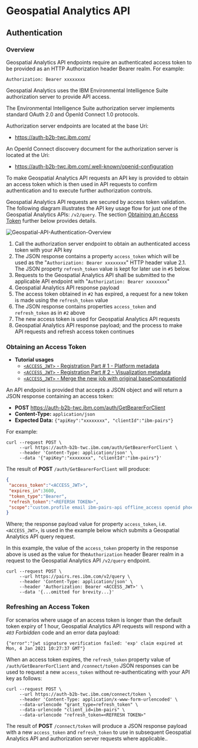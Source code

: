 # Geospatial Analytics API

## Authentication

### Overview
Geospatial Analytics API endpoints require an authenticated access token to be provided as an
HTTP Authorization header Bearer realm. For example:

``` text
Authorization: Bearer xxxxxxxx
```

Geospatial Analytics uses the IBM Environmental Intelligence Suite authorization server to provide API access.

The Environmental Intelligence Suite authorization server implements standard OAuth 2.0 and OpenId Connect 1.0 protocols.

Authorization server endpoints are located at the base Uri:
- https://auth-b2b-twc.ibm.com/

An OpenId Connect discovery document for the authorization server is located at the Uri:
- https://auth-b2b-twc.ibm.com/.well-known/openid-configuration

To make Geospatial Analytics API requests an API key is provided to obtain an access token
which is then used in API requests to confirm authentication and to execute further authorization controls.

Geospatial Analytics API requests are secured by access token validation. The following diagram illustrates the API key usage flow
for just one of the Geospatial Analytics APIs: `/v2/query`. The section [Obtaining an Access Token](#obtaining-an-access-token) further
below provides details.

![Geospatial-API-Authentication-Overview](resources/Geospatial-API-Authentication-Overview.png)

1. Call the authorization server endpoint to obtain an authenticated access token with your API key
2. The JSON response contains a property `access_token` which will be used as the "`Authorization: Bearer xxxxxxxx`" HTTP header value
2.1. The JSON property `refresh_token` value is kept for later use in `#5` below.
3. Requests to the Geospatial Analytics API shall be submitted to the applicable API endpoint with "`Authorization: Bearer xxxxxxxx`"
4. Geospatial Analytics API response payload
5. The access token obtained in `#2` has expired, a request for a new token is made using the `refresh_token` value
6. The JSON response contains properties `access_token` and `refresh_token` as in `#2` above
7. The new access token is used for Geospatial Analytics API requests
8. Geospatial Analytics API response payload; and the process to make API requests and refresh access token continues

### Obtaining an Access Token
* **Tutorial usages**
    * <a href="./custom-geospatial-query-extension.md#access-jwt-ex1">`<ACCESS_JWT>` - Registration Part # 1 - Platform metadata</a>
    * <a href="./custom-geospatial-query-extension.md#access-jwt-ex2">`<ACCESS_JWT>` - Registration Part # 2 - Visualization metadata</a>
    * <a href="./custom-geospatial-query-extension.md#access-jwt-ex3">`<ACCESS_JWT>` - Merge the new job with original baseComputationId</a>

An API endpoint is provided that accepts a JSON object and will return a JSON response containing an access token:
- **POST** https://auth-b2b-twc.ibm.com/auth/GetBearerForClient
- **Content-Type:** `application/json`
- **Expected Data:** `{"apiKey":"xxxxxxxx", "clientId":"ibm-pairs"}`

For example:

``` shell
curl --request POST \
     --url https://auth-b2b-twc.ibm.com/auth/GetBearerForClient \
     --header 'Content-Type: application/json' \
     --data '{"apiKey":"xxxxxxxx", "clientId":"ibm-pairs"}'
```

The result of **POST** `/auth/GetBearerForClient` will produce:

``` json
{
 "access_token":"<ACCESS_JWT>",
 "expires_in":3600,
 "token_type":"Bearer",
 "refresh_token":"<REFERSH TOKEN>",
 "scope":"custom.profile email ibm-pairs-api offline_access openid phoenix-api profile"
}
```

Where; the response payload value for property `access_token`, i.e. `<ACCESS_JWT>`, is used in the example below
which submits a Geospatial Analytics API query request.

In this example, the value of the `access_token` property in the response above is used as the value for
the`Authorization` header Bearer realm in a request to the Geospatial Analytics API `/v2/query` endpoint.

``` shell
curl --request POST \
     --url https://pairs.res.ibm.com/v2/query \
     --header 'Content-Type: application/json' \
     --header 'Authorization: Bearer <ACCESS_JWT>' \
     --data '{...omitted for brevity...}'
```

### Refreshing an Access Token

For scenarios where usage of an access token is longer than the default token expiry of 1 hour,
Geospatial Analytics API requests will respond with a *`403` Forbidden* code and an error data payload:

`{"error":"jwt signature verification failed: 'exp' claim expired at Mon, 4 Jan 2021 10:27:37 GMT"}`

When an access token expires, the `refresh_token` property value of `/auth/GetBearerForClient` and
`/connect/token` JSON responses can be used to request a new `access_token` without re-authenticating
with your API key as follows:

``` shell
curl --request POST \
     --url https://auth-b2b-twc.ibm.com/connect/token \
     --header 'Content-Type: application/x-www-form-urlencoded' \
     --data-urlencode "grant_type=refresh_token" \
     --data-urlencode "client_id=ibm-pairs" \
     --data-urlencode "refresh_token=<REFRESH TOKEN>"
```

The result of **POST** `/connect/token` will produce a JSON response payload with a new `access_token` and
`refresh_token` to use in subsequent Geospatial Analytics API and authorization server requests
where applicable..
